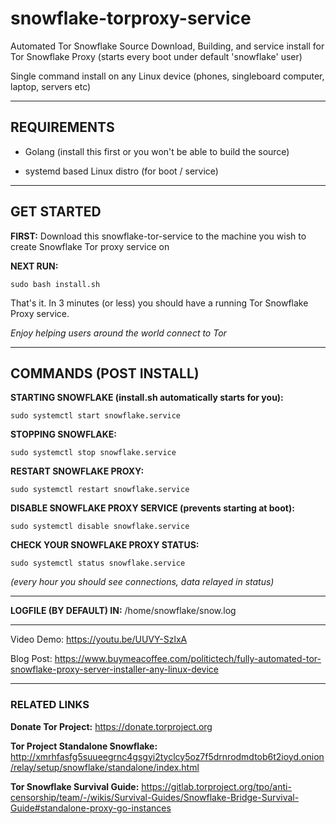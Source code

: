 # snowflake-torproxy-service

Automated Tor Snowflake Source Download, Building, and service install for Tor Snowflake Proxy (starts every boot under default 'snowflake' user)

Single command install on any Linux device (phones, singleboard computer, laptop, servers etc)

---

## REQUIREMENTS 

* Golang (install this first or you won't be able to build the source)

* systemd based Linux distro (for boot / service)

---

## GET STARTED

**FIRST:** Download this snowflake-tor-service to the machine you wish to create Snowflake Tor proxy service on

**NEXT RUN:**

    sudo bash install.sh

That's it. In 3 minutes (or less) you should have a running Tor Snowflake Proxy service.

*Enjoy helping users around the world connect to Tor*

---

## COMMANDS (POST INSTALL)

**STARTING SNOWFLAKE (install.sh automatically starts for you):**

    sudo systemctl start snowflake.service

**STOPPING SNOWFLAKE:**

    sudo systemctl stop snowflake.service

**RESTART SNOWFLAKE PROXY:**

    sudo systemctl restart snowflake.service

**DISABLE SNOWFLAKE PROXY SERVICE (prevents starting at boot):**

    sudo systemctl disable snowflake.service 

**CHECK YOUR SNOWFLAKE PROXY STATUS:**

    sudo systemctl status snowflake.service

*(every hour you should see connections, data relayed in status)*

---

**LOGFILE (BY DEFAULT) IN:** /home/snowflake/snow.log

---

Video Demo: https://youtu.be/UUVY-SzlxA

Blog Post: https://www.buymeacoffee.com/politictech/fully-automated-tor-snowflake-proxy-server-installer-any-linux-device

---

### RELATED LINKS

**Donate Tor Project:** https://donate.torproject.org

**Tor Project Standalone Snowflake:** http://xmrhfasfg5suueegrnc4gsgyi2tyclcy5oz7f5drnrodmdtob6t2ioyd.onion/relay/setup/snowflake/standalone/index.html

**Tor Snowflake Survival Guide:** https://gitlab.torproject.org/tpo/anti-censorship/team/-/wikis/Survival-Guides/Snowflake-Bridge-Survival-Guide#standalone-proxy-go-instances
